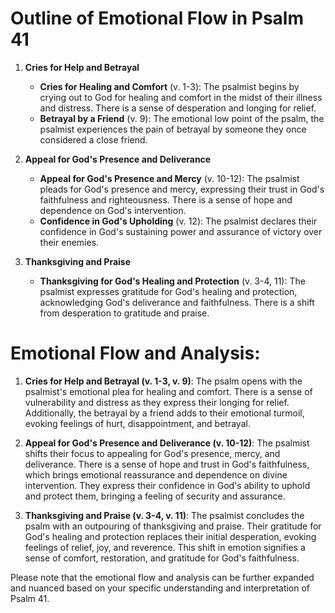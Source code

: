# Outline of Emotional Flow in Psalm 41

1. **Cries for Help and Betrayal**
   - **Cries for Healing and Comfort** (v. 1-3): The psalmist begins by crying out to God for healing and comfort in the midst of their illness and distress. There is a sense of desperation and longing for relief.
   - **Betrayal by a Friend** (v. 9): The emotional low point of the psalm, the psalmist experiences the pain of betrayal by someone they once considered a close friend.

2. **Appeal for God's Presence and Deliverance**
   - **Appeal for God's Presence and Mercy** (v. 10-12): The psalmist pleads for God's presence and mercy, expressing their trust in God's faithfulness and righteousness. There is a sense of hope and dependence on God's intervention.
   - **Confidence in God's Upholding** (v. 12): The psalmist declares their confidence in God's sustaining power and assurance of victory over their enemies.

3. **Thanksgiving and Praise**
   - **Thanksgiving for God's Healing and Protection** (v. 3-4, 11): The psalmist expresses gratitude for God's healing and protection, acknowledging God's deliverance and faithfulness. There is a shift from desperation to gratitude and praise.

# Emotional Flow and Analysis:

1. **Cries for Help and Betrayal (v. 1-3, v. 9)**: The psalm opens with the psalmist's emotional plea for healing and comfort. There is a sense of vulnerability and distress as they express their longing for relief. Additionally, the betrayal by a friend adds to their emotional turmoil, evoking feelings of hurt, disappointment, and betrayal.

2. **Appeal for God's Presence and Deliverance (v. 10-12)**: The psalmist shifts their focus to appealing for God's presence, mercy, and deliverance. There is a sense of hope and trust in God's faithfulness, which brings emotional reassurance and dependence on divine intervention. They express their confidence in God's ability to uphold and protect them, bringing a feeling of security and assurance.

3. **Thanksgiving and Praise (v. 3-4, v. 11)**: The psalmist concludes the psalm with an outpouring of thanksgiving and praise. Their gratitude for God's healing and protection replaces their initial desperation, evoking feelings of relief, joy, and reverence. This shift in emotion signifies a sense of comfort, restoration, and gratitude for God's faithfulness.

Please note that the emotional flow and analysis can be further expanded and nuanced based on your specific understanding and interpretation of Psalm 41.
